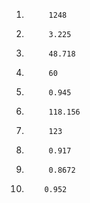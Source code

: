 1)			1248
2)			3.225
3)			48.718
4)			60
5)			0.945
6)			118.156
7)			123
8)			0.917
9)			0.8672
10)			0.952
